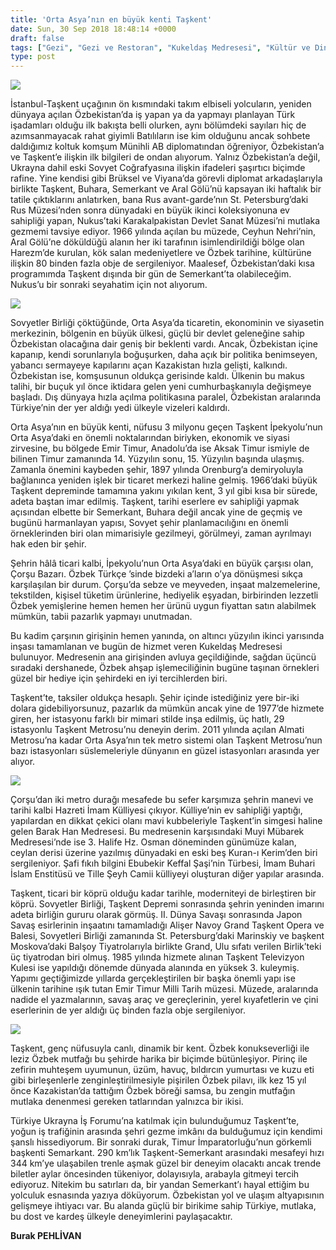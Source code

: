 ```yaml
---
title: 'Orta Asya’nın en büyük kenti Taşkent'
date: Sun, 30 Sep 2018 18:48:14 +0000
draft: false
tags: ["Gezi", "Gezi ve Restoran", "Kukeldaş Medresesi", "Kültür ve Din", "Orta Asya", "Özbekistan", "Tarih", "Taşkent", "Yaşam"]
type: post
---
```


![](http://burakpehlivan.org/wp-content/uploads/2018/09/WhatsApp-Image-2018-09-30-at-21.25.58-1024x768.jpeg)




İstanbul-Taşkent uçağının ön kısmındaki takım elbiseli yolcuların, yeniden dünyaya açılan Özbekistan’da iş yapan ya da yapmayı planlayan Türk işadamları olduğu ilk bakışta belli olurken, aynı bölümdeki sayıları hiç de azımsanmayacak rahat giyimli Batılıların ise kim olduğunu ancak sohbete daldığımız koltuk komşum Münihli AB diplomatından öğreniyor, Özbekistan’a ve Taşkent’e ilişkin ilk bilgileri de ondan alıyorum. Yalnız Özbekistan’a değil, Ukrayna dahil eski Sovyet Coğrafyasına ilişkin ifadeleri şaşırtıcı biçimde rafine. Yine kendisi gibi Brüksel ve Viyana’da görevli diplomat arkadaşlarıyla birlikte Taşkent, Buhara, Semerkant ve Aral Gölü’nü kapsayan iki haftalık bir tatile çıktıklarını anlatırken, bana Rus avant-garde’nın St. Petersburg’daki Rus Müzesi’nden sonra dünyadaki en büyük ikinci koleksiyonuna ev sahipliği yapan, Nukus’taki Karakalpakistan Devlet Sanat Müzesi’ni mutlaka gezmemi tavsiye ediyor. 1966 yılında açılan bu müzede, Ceyhun Nehri’nin, Aral Gölü’ne döküldüğü alanın her iki tarafının isimlendirildiği bölge olan Harezm’de kurulan, kök salan medeniyetlere ve Özbek tarihine, kültürüne ilişkin 80 binden fazla obje de sergileniyor. Maalesef, Özbekistan’daki kısa programımda Taşkent dışında bir gün de Semerkant’ta olabileceğim. Nukus’u bir sonraki seyahatim için not alıyorum.


![](http://burakpehlivan.org/wp-content/uploads/2018/09/Ekran-Resmi-2018-10-01-10.06.06.png)


Sovyetler Birliği çöktüğünde, Orta Asya’da ticaretin, ekonominin ve siyasetin merkezinin, bölgenin en büyük ülkesi, güçlü bir devlet geleneğine sahip Özbekistan olacağına dair geniş bir beklenti vardı. Ancak, Özbekistan içine kapanıp, kendi sorunlarıyla boğuşurken, daha açık bir politika benimseyen, yabancı sermayeye kapılarını açan Kazakistan hızla gelişti, kalkındı. Özbekistan ise, komşusunun oldukça gerisinde kaldı. Ülkenin bu makus talihi, bir buçuk yıl önce iktidara gelen yeni cumhurbaşkanıyla değişmeye başladı. Dış dünyaya hızla açılma politikasına paralel, Özbekistan aralarında Türkiye’nin der yer aldığı yedi ülkeyle vizeleri kaldırdı.




Orta Asya’nın en büyük kenti, nüfusu 3 milyonu geçen Taşkent İpekyolu’nun Orta Asya’daki en önemli noktalarından biriyken, ekonomik ve siyasi zirvesine, bu bölgede Emir Timur, Anadolu’da ise Aksak Timur ismiyle de bilinen Timur zamanında 14. Yüzyılın sonu, 15. Yüzyılın başında ulaşmış. Zamanla önemini kaybeden şehir, 1897 yılında Orenburg’a demiryoluyla bağlanınca yeniden işlek bir ticaret merkezi haline gelmiş. 1966’daki büyük Taşkent depreminde tamamına yakını yıkılan kent, 3 yıl gibi kısa bir sürede, adeta baştan imar edilmiş. Taşkent, tarihi eserlere ev sahipliği yapmak açısından elbette bir Semerkant, Buhara değil ancak yine de geçmiş ve bugünü harmanlayan yapısı, Sovyet şehir planlamacılığını en önemli örneklerinden biri olan mimarisiyle gezilmeyi, görülmeyi, zaman ayrılmayı hak eden bir şehir.




Şehrin hâlâ ticari kalbi, İpekyolu’nun Orta Asya’daki en büyük çarşısı olan, Çorşu Bazarı. Özbek Türkçe ’sinde bizdeki a’ların o’ya dönüşmesi sıkça karşılaşılan bir durum. Çorşu’da sebze ve meyveden, inşaat malzemelerine, tekstilden, kişisel tüketim ürünlerine, hediyelik eşyadan, birbirinden lezzetli Özbek yemişlerine hemen hemen her ürünü uygun fiyattan satın alabilmek mümkün, tabii pazarlık yapmayı unutmadan.




Bu kadim çarşının girişinin hemen yanında, on altıncı yüzyılın ikinci yarısında inşası tamamlanan ve bugün de hizmet veren Kukeldaş Medresesi bulunuyor. Medresenin ana girişinden avluya geçildiğinde, sağdan üçüncü sıradaki dershanede, Özbek ahşap işlemeciliğinin bugüne taşınan örnekleri güzel bir hediye için şehirdeki en iyi tercihlerden biri.




Taşkent’te, taksiler oldukça hesaplı. Şehir içinde istediğiniz yere bir-iki dolara gidebiliyorsunuz, pazarlık da mümkün ancak yine de 1977’de hizmete giren, her istasyonu farklı bir mimari stilde inşa edilmiş, üç hatlı, 29 istasyonlu Taşkent Metrosu’nu deneyin derim. 2011 yılında açılan Almati Metrosu’na kadar Orta Asya’nın tek metro sistemi olan Taşkent Metrosu’nun bazı istasyonları süslemeleriyle dünyanın en güzel istasyonları arasında yer alıyor.


![](http://burakpehlivan.org/wp-content/uploads/2018/09/unnamed-11.jpg)


Çorşu’dan iki metro durağı mesafede bu sefer karşımıza şehrin manevi ve tarihi kalbi Hazreti İmam Külliyesi çıkıyor. Külliye’nin ev sahipliği yaptığı, yapılardan en dikkat çekici olanı mavi kubbeleriyle Taşkent’in simgesi haline gelen Barak Han Medresesi. Bu medresenin karşısındaki Muyi Mübarek Medresesi’nde ise 3. Halife Hz. Osman döneminden günümüze kalan, ceylan derisi üzerine yazılmış dünyadaki en eski beş Kuran-ı Kerim’den biri sergileniyor. Şafi fıkıh bilgini Ebubekir Keffal Şaşi’nin Türbesi, İmam Buhari İslam Enstitüsü ve Tille Şeyh Camii külliyeyi oluşturan diğer yapılar arasında.




Taşkent, ticari bir köprü olduğu kadar tarihle, moderniteyi de birleştiren bir köprü. Sovyetler Birliği, Taşkent Depremi sonrasında şehrin yeninden imarını adeta birliğin gururu olarak görmüş. II. Dünya Savaşı sonrasında Japon Savaş esirlerinin inşaatını tamamladığı Alişer Navoy Grand Taşkent Opera ve Balesi, Sovyetleri Birliği zamanında St. Petersburg’daki Marinskiy ve başkent Moskova’daki Balşoy Tiyatrolarıyla birlikte Grand, Ulu sıfatı verilen Birlik’teki üç tiyatrodan biri olmuş. 1985 yılında hizmete alınan Taşkent Televizyon Kulesi ise yapıldığı dönemde dünyada alanında en yüksek 3. kuleymiş. Yapımı geçtiğimizde yıllarda gerçekleştirilen bir başka önemli yapı ise ülkenin tarihine ışık tutan Emir Timur Milli Tarih müzesi. Müzede, aralarında nadide el yazmalarının, savaş araç ve gereçlerinin, yerel kıyafetlerin ve çini eserlerinin de yer aldığı üç binden fazla obje sergileniyor.


![](http://burakpehlivan.org/wp-content/uploads/2018/09/RealWorld_Novum_TV_Tower.jpg)


Taşkent, genç nüfusuyla canlı, dinamik bir kent. Özbek konukseverliği ile leziz Özbek mutfağı bu şehirde harika bir biçimde bütünleşiyor. Pirinç ile zefirin muhteşem uyumunun, üzüm, havuç, bıldırcın yumurtası ve kuzu eti gibi birleşenlerle zenginleştirilmesiyle pişirilen Özbek pilavı, ilk kez 15 yıl önce Kazakistan’da tattığım Özbek böreği samsa, bu zengin mutfağın mutlaka denenmesi gereken tatlarından yalnızca bir ikisi.




Türkiye Ukrayna İş Forumu’na katılmak için bulunduğumuz Taşkent’te, yoğun iş trafiğinin arasında şehri gezme imkânı da bulduğumuz için kendimi şanslı hissediyorum. Bir sonraki durak, Timur İmparatorluğu’nun görkemli başkenti Semarkant. 290 km’lık Taşkent-Semerkant arasındaki mesafeyi hızı 344 km’ye ulaşabilen trenle aşmak güzel bir deneyim olacaktı ancak trende biletler aylar öncesinden tükeniyor, dolayısıyla, arabayla gitmeyi tercih ediyoruz. Nitekim bu satırları da, bir yandan Semerkant’ı hayal ettiğim bu yolculuk esnasında yazıya döküyorum. Özbekistan yol ve ulaşım altyapısının gelişmeye ihtiyacı var. Bu alanda güçlü bir birikime sahip Türkiye, mutlaka, bu dost ve kardeş ülkeyle deneyimlerini paylaşacaktır.




**Burak PEHLİVAN**